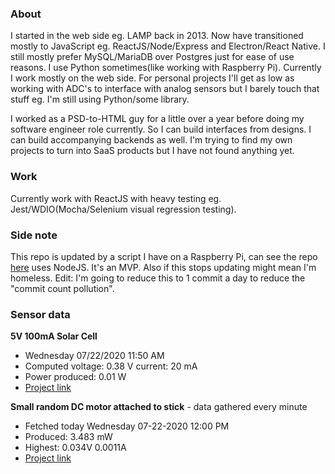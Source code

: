### About

I started in the web side eg. LAMP back in 2013. Now have transitioned mostly to JavaScript eg. ReactJS/Node/Express and Electron/React Native. I still mostly prefer MySQL/MariaDB over Postgres just for ease of use reasons. I use Python sometimes(like working with Raspberry Pi). Currently I work mostly on the web side. For personal projects I'll get as low as working with ADC's to interface with analog sensors but I barely touch that stuff eg. I'm still using Python/some library.

I worked as a PSD-to-HTML guy for a little over a year before doing my software engineer role currently. So I can build interfaces from designs. I can build accompanying backends as well. I'm trying to find my own projects to turn into SaaS products but I have not found anything yet.

### Work

Currently work with ReactJS with heavy testing eg. Jest/WDIO(Mocha/Selenium visual regression testing).

### Side note
This repo is updated by a script I have on a Raspberry Pi, can see the repo [here](https://github.com/jdc-cunningham/raspi-git-repo-updater) uses NodeJS. It's an MVP. Also if this stops updating might mean I'm homeless. Edit: I'm going to reduce this to 1 commit a day to reduce the "commit count pollution".

### Sensor data
**5V 100mA Solar Cell**
- Wednesday 07/22/2020 11:50 AM
- Computed voltage: 0.38 V current: 20 mA
- Power produced: 0.01 W
- [Project link](https://github.com/jdc-cunningham/raspisolarplotter)

**Small random DC motor attached to stick** - data gathered every minute
- Fetched today Wednesday 07-22-2020 12:00 PM
- Produced: 3.483 mW
- Highest: 0.034V 0.0011A
- [Project link](https://github.com/jdc-cunningham/turbine-raspi)